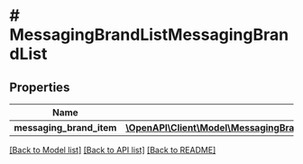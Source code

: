 # # MessagingBrandListMessagingBrandList

## Properties

Name | Type | Description | Notes
------------ | ------------- | ------------- | -------------
**messaging_brand_item** | [**\OpenAPI\Client\Model\MessagingBrandListMessagingBrandListMessagingBrandItem[]**](MessagingBrandListMessagingBrandListMessagingBrandItem.md) |  | [optional]

[[Back to Model list]](../../README.md#models) [[Back to API list]](../../README.md#endpoints) [[Back to README]](../../README.md)
